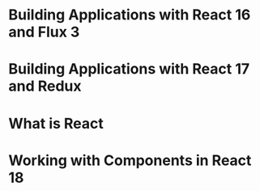 # Building Applications with React 16 and Flux 3

# Building Applications with React 17 and Redux

# What is React

# Working with Components in React 18